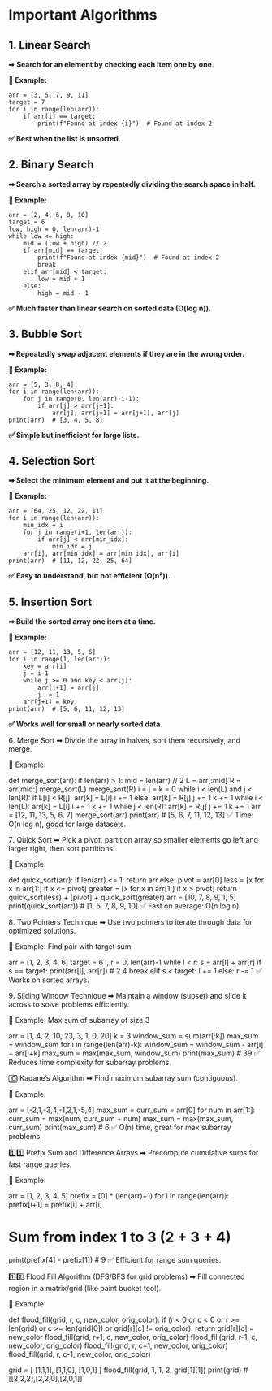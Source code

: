 # Important Algorithms

## 1. Linear Search

➡ **Search for an element by checking each item one by one**.

**📌 Example:**
```
arr = [3, 5, 7, 9, 11]
target = 7
for i in range(len(arr)):
    if arr[i] == target:
        print(f"Found at index {i}")  # Found at index 2
```
**✅ Best when the list is unsorted**.

## 2. Binary Search

**➡ Search a sorted array by repeatedly dividing the search space in half.**

**📌 Example:**
```
arr = [2, 4, 6, 8, 10]
target = 6
low, high = 0, len(arr)-1
while low <= high:
    mid = (low + high) // 2
    if arr[mid] == target:
        print(f"Found at index {mid}")  # Found at index 2
        break
    elif arr[mid] < target:
        low = mid + 1
    else:
        high = mid - 1
```

**✅ Much faster than linear search on sorted data (O(log n)).**

## 3️. Bubble Sort

**➡ Repeatedly swap adjacent elements if they are in the wrong order.**

**📌 Example:**
```
arr = [5, 3, 8, 4]
for i in range(len(arr)):
    for j in range(0, len(arr)-i-1):
        if arr[j] > arr[j+1]:
            arr[j], arr[j+1] = arr[j+1], arr[j]
print(arr)  # [3, 4, 5, 8]
```

**✅ Simple but inefficient for large lists.**

## 4️. Selection Sort

**➡ Select the minimum element and put it at the beginning.**

**📌 Example:**
```
arr = [64, 25, 12, 22, 11]
for i in range(len(arr)):
    min_idx = i
    for j in range(i+1, len(arr)):
        if arr[j] < arr[min_idx]:
            min_idx = j
    arr[i], arr[min_idx] = arr[min_idx], arr[i]
print(arr)  # [11, 12, 22, 25, 64]
```
**✅ Easy to understand, but not efficient (O(n²)).**

## 5️. Insertion Sort

**➡ Build the sorted array one item at a time.**

**📌 Example:**
```
arr = [12, 11, 13, 5, 6]
for i in range(1, len(arr)):
    key = arr[i]
    j = i-1
    while j >= 0 and key < arr[j]:
        arr[j+1] = arr[j]
        j -= 1
    arr[j+1] = key
print(arr)  # [5, 6, 11, 12, 13]
```
**✅ Works well for small or nearly sorted data.**

6️. Merge Sort
➡ Divide the array in halves, sort them recursively, and merge.

📌 Example:

def merge_sort(arr):
    if len(arr) > 1:
        mid = len(arr) // 2
        L = arr[:mid]
        R = arr[mid:]
        merge_sort(L)
        merge_sort(R)
        i = j = k = 0
        while i < len(L) and j < len(R):
            if L[i] < R[j]:
                arr[k] = L[i]
                i += 1
            else:
                arr[k] = R[j]
                j += 1
            k += 1
        while i < len(L):
            arr[k] = L[i]
            i += 1
            k += 1
        while j < len(R):
            arr[k] = R[j]
            j += 1
            k += 1
arr = [12, 11, 13, 5, 6, 7]
merge_sort(arr)
print(arr)  # [5, 6, 7, 11, 12, 13]
✅ Time: O(n log n), good for large datasets.

7️. Quick Sort
➡ Pick a pivot, partition array so smaller elements go left and larger right, then sort partitions.

📌 Example:

def quick_sort(arr):
    if len(arr) <= 1:
        return arr
    else:
        pivot = arr[0]
        less = [x for x in arr[1:] if x <= pivot]
        greater = [x for x in arr[1:] if x > pivot]
        return quick_sort(less) + [pivot] + quick_sort(greater)
arr = [10, 7, 8, 9, 1, 5]
print(quick_sort(arr))  # [1, 5, 7, 8, 9, 10]
✅ Fast on average: O(n log n)

8️. Two Pointers Technique
➡ Use two pointers to iterate through data for optimized solutions.

📌 Example: Find pair with target sum

arr = [1, 2, 3, 4, 6]
target = 6
l, r = 0, len(arr)-1
while l < r:
    s = arr[l] + arr[r]
    if s == target:
        print(arr[l], arr[r])  # 2 4
        break
    elif s < target:
        l += 1
    else:
        r -= 1
✅ Works on sorted arrays.

9️. Sliding Window Technique
➡ Maintain a window (subset) and slide it across to solve problems efficiently.

📌 Example: Max sum of subarray of size 3

arr = [1, 4, 2, 10, 23, 3, 1, 0, 20]
k = 3
window_sum = sum(arr[:k])
max_sum = window_sum
for i in range(len(arr)-k):
    window_sum = window_sum - arr[i] + arr[i+k]
    max_sum = max(max_sum, window_sum)
print(max_sum)  # 39
✅ Reduces time complexity for subarray problems.

🔟 Kadane’s Algorithm
➡ Find maximum subarray sum (contiguous).

📌 Example:

arr = [-2,1,-3,4,-1,2,1,-5,4]
max_sum = curr_sum = arr[0]
for num in arr[1:]:
    curr_sum = max(num, curr_sum + num)
    max_sum = max(max_sum, curr_sum)
print(max_sum)  # 6
✅ O(n) time, great for max subarray problems.

1️⃣1️⃣ Prefix Sum and Difference Arrays
➡ Precompute cumulative sums for fast range queries.

📌 Example:

arr = [1, 2, 3, 4, 5]
prefix = [0] * (len(arr)+1)
for i in range(len(arr)):
    prefix[i+1] = prefix[i] + arr[i]
# Sum from index 1 to 3 (2 + 3 + 4)
print(prefix[4] - prefix[1])  # 9
✅ Efficient for range sum queries.

1️⃣2️⃣ Flood Fill Algorithm (DFS/BFS for grid problems)
➡ Fill connected region in a matrix/grid (like paint bucket tool).

📌 Example:

def flood_fill(grid, r, c, new_color, orig_color):
    if (r < 0 or c < 0 or r >= len(grid) or c >= len(grid[0]) or grid[r][c] != orig_color):
        return
    grid[r][c] = new_color
    flood_fill(grid, r+1, c, new_color, orig_color)
    flood_fill(grid, r-1, c, new_color, orig_color)
    flood_fill(grid, r, c+1, new_color, orig_color)
    flood_fill(grid, r, c-1, new_color, orig_color)

grid = [
    [1,1,1],
    [1,1,0],
    [1,0,1]
]
flood_fill(grid, 1, 1, 2, grid[1][1])
print(grid)  # [[2,2,2],[2,2,0],[2,0,1]]

